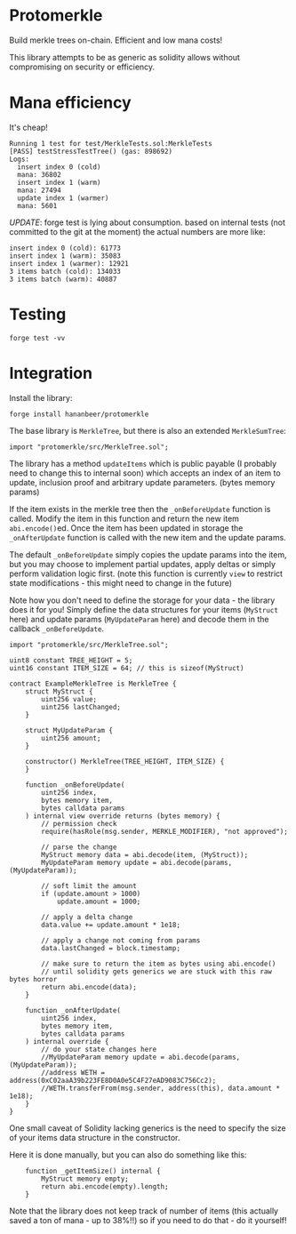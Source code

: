 # Protomerkle

Build merkle trees on-chain. Efficient and low mana costs!

This library attempts to be as generic as solidity allows without compromising on security or efficiency.

# Mana efficiency

It's cheap!

```
Running 1 test for test/MerkleTests.sol:MerkleTests
[PASS] testStressTestTree() (gas: 898692)
Logs:
  insert index 0 (cold)
  mana: 36802
  insert index 1 (warm)
  mana: 27494
  update index 1 (warmer)
  mana: 5601
```

*UPDATE*: forge test is lying about consumption.
based on internal tests (not committed to the git at the moment) the actual numbers are more like:

```
insert index 0 (cold): 61773
insert index 1 (warm): 35083
insert index 1 (warmer): 12921
3 items batch (cold): 134033
3 items batch (warm): 40887
```

# Testing

```
forge test -vv
```

# Integration

Install the library:

```
forge install hananbeer/protomerkle
```

The base library is `MerkleTree`, but there is also an extended `MerkleSumTree`:

```solidity
import "protomerkle/src/MerkleTree.sol";
```

The library has a method `updateItems` which is public payable (I probably need to change this to internal soon) which accepts an index of an item to update, inclusion proof and arbitrary update parameters. (bytes memory params)

If the item exists in the merkle tree then the `_onBeforeUpdate` function is called. Modify the item in this function and return the new item `abi.encode()`ed.
Once the item has been updated in storage the `_onAfterUpdate` function is called with the new item and the update params.

The default `_onBeforeUpdate` simply copies the update params into the item, but you may choose to implement partial updates, apply deltas or simply perform validation logic first.
(note this function is currently `view` to restrict state modifications - this might need to change in the future)

Note how you don't need to define the storage for your data - the library does it for you!
Simply define the data structures for your items (`MyStruct` here) and update params (`MyUpdateParam` here) and decode them in the callback `_onBeforeUpdate`.

```solidity
import "protomerkle/src/MerkleTree.sol";

uint8 constant TREE_HEIGHT = 5;
uint16 constant ITEM_SIZE = 64; // this is sizeof(MyStruct)

contract ExampleMerkleTree is MerkleTree {
    struct MyStruct {
        uint256 value;
        uint256 lastChanged;
    }

    struct MyUpdateParam {
        uint256 amount;
    }

    constructor() MerkleTree(TREE_HEIGHT, ITEM_SIZE) {
    }

    function _onBeforeUpdate(
        uint256 index,
        bytes memory item,
        bytes calldata params
    ) internal view override returns (bytes memory) {
        // permission check
        require(hasRole(msg.sender, MERKLE_MODIFIER), "not approved");

        // parse the change
        MyStruct memory data = abi.decode(item, (MyStruct));
        MyUpdateParam memory update = abi.decode(params, (MyUpdateParam));

        // soft limit the amount
        if (update.amount > 1000)
            update.amount = 1000;

        // apply a delta change
        data.value += update.amount * 1e18;

        // apply a change not coming from params
        data.lastChanged = block.timestamp;

        // make sure to return the item as bytes using abi.encode()
        // until solidity gets generics we are stuck with this raw bytes horror
        return abi.encode(data);
    }
    
    function _onAfterUpdate(
        uint256 index,
        bytes memory item,
        bytes calldata params
    ) internal override {
        // do your state changes here
        //MyUpdateParam memory update = abi.decode(params, (MyUpdateParam));
        //address WETH = address(0xC02aaA39b223FE8D0A0e5C4F27eAD9083C756Cc2);
        //WETH.transferFrom(msg.sender, address(this), data.amount * 1e18);
    }
}
```

One small caveat of Solidity lacking generics is the need to specify the size of your items data structure in the constructor.

Here it is done manually, but you can also do something like this:
```solidity
    function _getItemSize() internal {
        MyStruct memory empty;
        return abi.encode(empty).length;
    }
```

Note that the library does not keep track of number of items (this actually saved a ton of mana - up to 38%!!) so if you need to do that - do it yourself!
